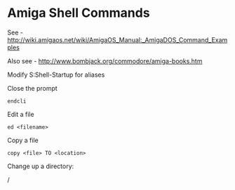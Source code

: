 Amiga Shell Commands
====================

See - http://wiki.amigaos.net/wiki/AmigaOS_Manual:_AmigaDOS_Command_Examples

Also see - http://www.bombjack.org/commodore/amiga-books.htm

Modify S:Shell-Startup for aliases

Close the prompt

    endcli
  
Edit a file

    ed <filename>
  
Copy a file

    copy <file> TO <location>
    
Change up a directory:

  /
  
